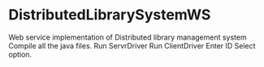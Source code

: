 # DistributedLibrarySystemWS
Web service implementation of Distributed library management system
Compile all the java files.
Run ServrDriver
Run ClientDriver
Enter ID
Select option.
